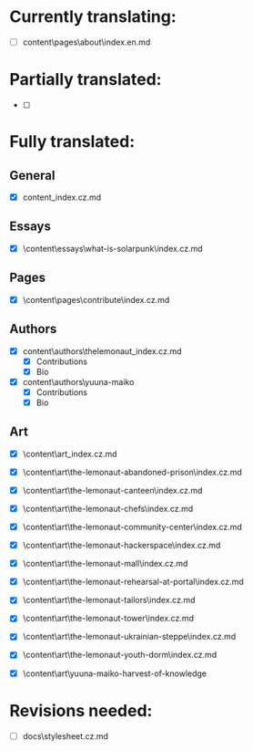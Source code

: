 # Currently translating: 

+ [ ] content\pages\about\index.en.md

# Partially translated: 

+ [ ] 


# Fully translated:

## General

+ [x] content\_index.cz.md

## Essays

+ [x] \content\essays\what-is-solarpunk\index.cz.md

## Pages

+ [x] \content\pages\contribute\index.cz.md

## Authors

+ [x] content\authors\thelemonaut\_index.cz.md
    + [x] Contributions
    + [x] Bio
+ [x] content\authors\yuuna-maiko
    + [x] Contributions
    + [x] Bio

## Art
+ [x] \content\art\_index.cz.md

+ [x] \content\art\the-lemonaut-abandoned-prison\index.cz.md
+ [x] \content\art\the-lemonaut-canteen\index.cz.md
+ [x] \content\art\the-lemonaut-chefs\index.cz.md
+ [x] \content\art\the-lemonaut-community-center\index.cz.md
+ [x] \content\art\the-lemonaut-hackerspace\index.cz.md
+ [x] \content\art\the-lemonaut-mall\index.cz.md
+ [x] \content\art\the-lemonaut-rehearsal-at-portal\index.cz.md
+ [x] \content\art\the-lemonaut-tailors\index.cz.md
+ [x] \content\art\the-lemonaut-tower\index.cz.md
+ [x] \content\art\the-lemonaut-ukrainian-steppe\index.cz.md
+ [x] \content\art\the-lemonaut-youth-dorm\index.cz.md
+ [x] \content\art\yuuna-maiko-harvest-of-knowledge

# Revisions needed: 

+ [ ] docs\stylesheet.cz.md


